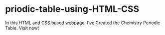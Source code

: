 # priodic-table-using-HTML-CSS
In this HTML and CSS based webpage, I've Created the Chemistry Periodic Table. Visit now!
